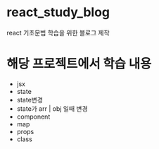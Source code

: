 # react_study_blog
react 기초문법 학습을 위한 블로그 제작

# 해당 프로젝트에서 학습 내용
- jsx
- state
- state변경
- state가 arr | obj 일때 변경
- component
- map
- props
- class
